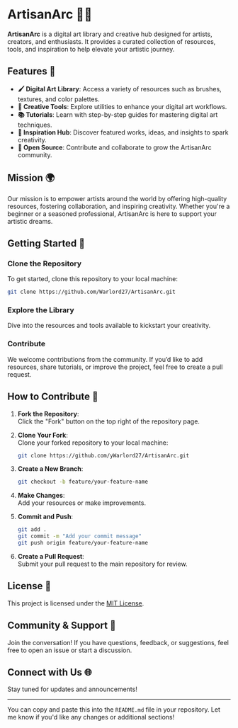 # ArtisanArc 🎨✨  

**ArtisanArc** is a digital art library and creative hub designed for artists, creators, and enthusiasts. It provides a curated collection of resources, tools, and inspiration to help elevate your artistic journey.  

## Features 🌟  
- **🖌️ Digital Art Library**: Access a variety of resources such as brushes, textures, and color palettes.  
- **🎨 Creative Tools**: Explore utilities to enhance your digital art workflows.  
- **📚 Tutorials**: Learn with step-by-step guides for mastering digital art techniques.  
- **🌈 Inspiration Hub**: Discover featured works, ideas, and insights to spark creativity.  
- **💾 Open Source**: Contribute and collaborate to grow the ArtisanArc community.  

## Mission 🌍  
Our mission is to empower artists around the world by offering high-quality resources, fostering collaboration, and inspiring creativity. Whether you're a beginner or a seasoned professional, ArtisanArc is here to support your artistic dreams.  

## Getting Started 🚀  

### Clone the Repository  
To get started, clone this repository to your local machine:  

```bash  
git clone https://github.com/Warlord27/ArtisanArc.git  
```  

### Explore the Library  
Dive into the resources and tools available to kickstart your creativity.  

### Contribute  
We welcome contributions from the community. If you’d like to add resources, share tutorials, or improve the project, feel free to create a pull request.  

## How to Contribute 🤝  

1. **Fork the Repository**:  
   Click the "Fork" button on the top right of the repository page.  

2. **Clone Your Fork**:  
   Clone your forked repository to your local machine:  
   ```bash  
   git clone https://github.com/yWarlord27/ArtisanArc.git  
   ```  

3. **Create a New Branch**:  
   ```bash  
   git checkout -b feature/your-feature-name  
   ```  

4. **Make Changes**:  
   Add your resources or make improvements.  

5. **Commit and Push**:  
   ```bash  
   git add .  
   git commit -m "Add your commit message"  
   git push origin feature/your-feature-name  
   ```  

6. **Create a Pull Request**:  
   Submit your pull request to the main repository for review.  

## License 📜  
This project is licensed under the [MIT License](LICENSE).  

## Community & Support 💬  
Join the conversation! If you have questions, feedback, or suggestions, feel free to open an issue or start a discussion.  

## Connect with Us 🌐  
Stay tuned for updates and announcements!  

---

You can copy and paste this into the `README.md` file in your repository. Let me know if you'd like any changes or additional sections!
